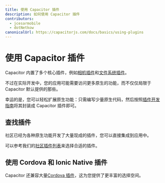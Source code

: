 ```yaml
---
title: 使用 Capacitor 插件
description: 如何使用 Capacitor 插件
contributors:
  - jcesarmobile
  - dotNetkow
canonicalUrl: https://capacitorjs.com/docs/basics/using-plugins
---
```


# 使用 Capacitor 插件

Capacitor 内置了多个核心插件，例如[相机插件](/apis/camera.md)和[文件系统插件](/apis/filesystem.md)。

不过在实际开发中，您的应用可能需要访问更多原生的功能，而不仅仅局限于 Capacitor 默认提供的那些。

幸运的是，您可以轻松扩展原生功能：只需编写少量原生代码，然后按照[插件开发指南](/plugins.md)将其封装成 Capacitor 插件即可。

## 查找插件

社区已经为各种原生功能开发了大量现成的插件，您可以直接集成到应用中。

可以参考我们的[社区插件列表](/plugins/community.md)来选择合适的插件。

## 使用 Cordova 和 Ionic Native 插件

Capacitor 还兼容大量[Cordova 插件](/cordova/using-cordova-plugins.md)，这为您提供了更丰富的选择空间。